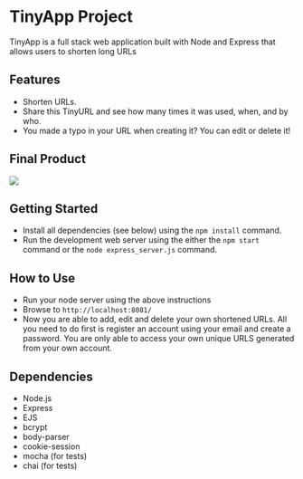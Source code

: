 # TinyApp Project

TinyApp is a full stack web application built with Node and Express that allows users to shorten long URLs

## Features

- Shorten URLs.
- Share this TinyURL and see how many times it was used, when, and by who.
- You made a typo in your URL when creating it? You can edit or delete it!

## Final Product

![](![image](https://github.com/onandrew/tinyapp/assets/137456118/33afde0a-820c-4a8a-a26c-4979801eac1c))

## Getting Started

- Install all dependencies (see below) using the `npm install` command.
- Run the development web server using the either the `npm start` command or the `node express_server.js` command.

## How to Use

- Run your node server using the above instructions
- Browse to `http://localhost:8081/`
- Now you are able to add, edit and delete your own shortened URLs. All you need to do first is register an account using your email and create a password. You are only able to access your own unique URLS generated from your own account. 

## Dependencies

- Node.js
- Express
- EJS
- bcrypt
- body-parser
- cookie-session
- mocha (for tests)
- chai (for tests)
